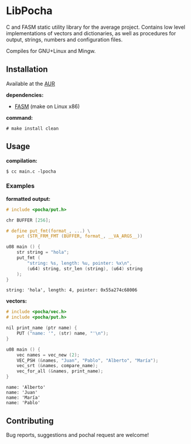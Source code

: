 # LibPocha

C and FASM static utility library for the average project. Contains
low level implementations of vectors and dictionaries, as well as
procedures for output, strings, numbers and configuration files.

Compiles for GNU+Linux and Mingw.

## Installation

Available at the [AUR](https://aur.archlinux.org/packages/libpocha)

**dependencies:**

- [FASM](https://flatassembler.net) (make on Linux x86)

**command:**

	# make install clean

## Usage

**compilation:**

	$ cc main.c -lpocha

### Examples

**formatted output:**

```c
# include <pocha/put.h>

chr BUFFER [256];

# define put_fmt(format_, ...) \
	put (STR_FRM_FMT (BUFFER, format_, __VA_ARGS__))

u08 main () {
	str string = "hola";
	put_fmt (
		"string: %s, length: %u, pointer: %x\n",
		(u64) string, str_len (string), (u64) string
	);
}
```

	string: 'hola', length: 4, pointer: 0x55a274c68006

**vectors:**

```c
# include <pocha/vec.h>
# include <pocha/put.h>

nil print_name (ptr name) {
	PUT ("name: '", (str) name, "'\n");
}

u08 main () {
	vec names = vec_new (2);
	VEC_PSH (&names, "Juan", "Pablo", "Alberto", "María");
	vec_srt (&names, compare_name);
	vec_for_all (&names, print_name);
}
```

	name: 'Alberto'
	name: 'Juan'
	name: 'María'
	name: 'Pablo'

## Contributing

Bug reports, suggestions and pochal request are welcome!


